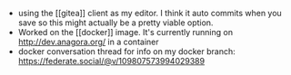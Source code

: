-   using the [[gitea]] client as my editor. I think it auto commits when you save so this might actually be a pretty viable option.
-   Worked on the [[docker]] image. It's currently running on http://dev.anagora.org/ in a container
- docker conversation thread for info on my docker branch: https://federate.social/@v/109807573994029389